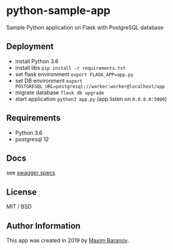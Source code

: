 # python-sample-app

Sample Python application on Flask with PostgreSQL database

Deployment
---

* install Python 3.6
* install libs `pip install -r requirements.txt`
* set flask environment `export FLASK_APP=app.py`
* set DB environment `export POSTGRESQL_URL=postgresql://worker:worker@localhost/app`
* migrate database `flask db upgrade`
* start application `python3 app.py` (app listen on `0.0.0.0:5000`)

Requirements
---

* Python 3.6
* postgresql 12

Docs
---

see [swagger specs](openapi.yaml)

License
---

MIT / BSD

Author Information
---

This app was created in 2019 by [Maxim Baranov](https://github.com/mbaran0v).
